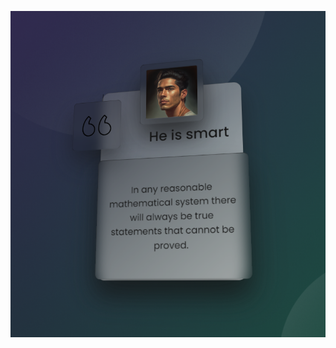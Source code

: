 ![](https://github.com/IrinaSpasova/Small-Projects/blob/main/3D%20Real%20Glassmorphism%20Testimonials%20Card/Untitled.png)
